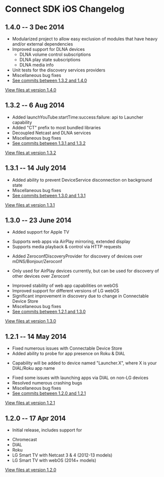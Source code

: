 # Connect SDK iOS Changelog

## 1.4.0 -- 3 Dec 2014

- Modularized project to allow easy exclusion of modules that have heavy and/or external dependencies
- Improved support for DLNA devices
  - DLNA volume control subscriptions
  - DLNA play state subscriptions
  - DLNA media info
- Unit tests for the discovery services providers
- Miscellaneous bug fixes
- [See commits between 1.3.2 and 1.4.0](https://github.com/ConnectSDK/Connect-SDK-iOS/compare/1.3.2...1.4.0)

[View files at version 1.4.0](https://github.com/ConnectSDK/Connect-SDK-iOS/tree/1.4.0)

## 1.3.2 -- 6 Aug 2014

- Added launchYouTube:startTime:success:failure: api to Launcher capability
- Added "CT" prefix to most bundled libraries
- Decoupled Netcast and DLNA services
- Miscellaneous bug fixes
- [See commits between 1.3.1 and 1.3.2](https://github.com/ConnectSDK/Connect-SDK-iOS/compare/1.3.1...1.3.2)

[View files at version 1.3.2](https://github.com/ConnectSDK/Connect-SDK-iOS/tree/1.3.2)

## 1.3.1 -- 14 July 2014

- Added ability to prevent DeviceService disconnection on background state
- Miscellaneous bug fixes
- [See commits between 1.3.0 and 1.3.1](https://github.com/ConnectSDK/Connect-SDK-iOS/compare/1.3.0...1.3.1)

[View files at version 1.3.1](https://github.com/ConnectSDK/Connect-SDK-iOS/tree/1.3.1)

## 1.3.0 -- 23 June 2014

- Added support for Apple TV
 + Supports web apps via AirPlay mirroring, extended display
 + Supports media playback & control via HTTP requests
- Added ZeroconfDiscoveryProvider for discovery of devices over mDNS/Bonjour/Zeroconf
 + Only used for AirPlay devices currently, but can be used for discovery of other devices over Zeroconf
- Improved stability of web app capabilities on webOS
- Improved support for different versions of LG webOS
- Significant improvement in discovery due to change in Connectable Device Store
- Miscellaneous bug fixes
- [See commits between 1.2.1 and 1.3.0](https://github.com/ConnectSDK/Connect-SDK-iOS/compare/1.2.1...1.3.0)

[View files at version 1.3.0](https://github.com/ConnectSDK/Connect-SDK-iOS/tree/1.3.0)

## 1.2.1 -- 14 May 2014

- Fixed numerous issues with Connectable Device Store
- Added ability to probe for app presence on Roku & DIAL
 + Capability will be added to device named "Launcher.X", where X is your DIAL/Roku app name
- Fixed some issues with launching apps via DIAL on non-LG devices
- Resolved numerous crashing bugs
- Miscellaneous bug fixes
- [See commits between 1.2.0 and 1.2.1](https://github.com/ConnectSDK/Connect-SDK-iOS/compare/1.2.0...1.2.1)

[View files at version 1.2.1](https://github.com/ConnectSDK/Connect-SDK-iOS/tree/1.2.1)

## 1.2.0 -- 17 Apr 2014

- Initial release, includes support for
 + Chromecast
 + DIAL
 + Roku
 + LG Smart TV with Netcast 3 & 4 (2012-13 models)
 + LG Smart TV with webOS (2014+ models)

[View files at version 1.2.0](https://github.com/ConnectSDK/Connect-SDK-iOS/tree/1.2.0)
